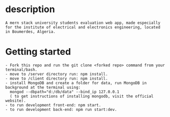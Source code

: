 # description
    A mern stack university students evaluation web app, made especially for the institute of electrical and electronics engineering, located in Boumerdes, Algeria.

# Getting started

    - Fork this repo and run the git clone <forked repo> command from your terminal/bash.
    - move to /server directory run: npm install.
    - move to /client directory run: npm install.
    - install MongoDB and create a folder for data, run MongoDB in background at the terminal using:
      mongod --dbpath="d:/db/data" --bind_ip 127.0.0.1
      ( to get instructions of installing mongodb, visit the official website).
    - to run development front-end: npm start.
    - to run development back-end: npm run start:dev.
    

    